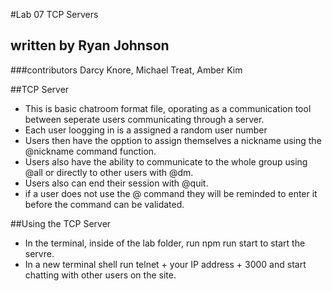 #Lab 07 TCP Servers
## written by Ryan Johnson
###contributors Darcy Knore, Michael Treat, Amber Kim

##TCP Server
* This is basic chatroom format file, oporating as a communication tool between seperate users communicating through a server.
* Each user loogging in is a assigned a random user number
* Users then have the opption to assign themselves a nickname using the @nickname command function.
* Users also have the ability to communicate to the whole group using @all or directly to other users with @dm.
* Users also can end their session with @quit.
* if a user does not use the @ command they will be reminded to enter it before the command can be validated.

##Using the TCP Server
* In the terminal, inside of the lab folder, run npm run start to start the servre.
* In a new terminal shell run telnet + your IP address +  3000 and start chatting with other users on the site.
